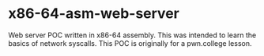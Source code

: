 # x86-64-asm-web-server
Web server POC written in x86-64 assembly. This was intended to learn the basics of network syscalls.
This POC is originally for a pwn.college lesson.